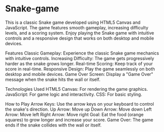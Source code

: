 # Snake-game

This is a classic Snake game developed using HTML5 Canvas and JavaScript. The game features smooth gameplay, increasing difficulty levels, and a scoring system. Enjoy playing the Snake game with intuitive controls and a responsive design that works on both desktop and mobile devices.

Features
Classic Gameplay: Experience the classic Snake game mechanics with intuitive controls.
Increasing Difficulty: The game gets progressively harder as the snake grows longer.
Real-time Scoring: Keep track of your score in real-time.
Responsive Design: Play the game seamlessly on both desktop and mobile devices.
Game Over Screen: Display a "Game Over" message when the snake hits the wall or itself.


Technologies Used
HTML5 Canvas: For rendering the game graphics.
JavaScript: For game logic and interactivity.
CSS: For basic styling.


How to Play
Arrow Keys: Use the arrow keys on your keyboard to control the snake's direction.
Up Arrow: Move up
Down Arrow: Move down
Left Arrow: Move left
Right Arrow: Move right
Goal: Eat the food (orange squares) to grow longer and increase your score.
Game Over: The game ends if the snake collides with the wall or itself.
